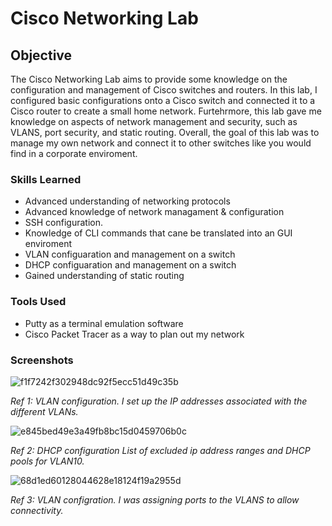 # Cisco Networking Lab

## Objective
The Cisco Networking Lab aims to provide some knowledge on the configuration and management of Cisco switches and routers. In this lab, I configured basic configurations onto a Cisco switch and connected it to a Cisco router to create a small home network. Furtehrmore, this lab gave me knowledge on aspects of network management and security, such as VLANS, port security, and static routing. Overall, the goal of this lab was to manage my own network and connect it to other switches like you would find in a corporate enviroment. 

### Skills Learned
- Advanced understanding of networking protocols
- Advanced knowledge of network managament & configuration
- SSH configuration.
- Knowledge of CLI commands that cane be translated into an GUI enviroment
- VLAN configuaration and management on a switch
- DHCP configuaration and management on a switch
- Gained understanding of static routing

### Tools Used
- Putty as a terminal emulation software
- Cisco Packet Tracer as a way to plan out my network

### Screenshots
![f1f7242f302948dc92f5ecc51d49c35b](https://github.com/user-attachments/assets/8925db3a-d09d-4e1c-976e-739f19bc67d6)

*Ref 1: VLAN configuration. I set up the IP addresses associated with the different VLANs.*

![e845bed49e3a49fb8bc15d0459706b0c](https://github.com/user-attachments/assets/d55d5994-7325-41ea-a698-73152f0f5d67)

*Ref 2: DHCP configuration List of excluded ip address ranges and DHCP pools for VLAN10.*

![68d1ed60128044628e18124f19a2955d](https://github.com/user-attachments/assets/93a30d29-b053-411d-a5f0-392d9b2d2190)

*Ref 3: VLAN configration. I was assigning ports to the VLANS to allow connectivity.*


























































































































































